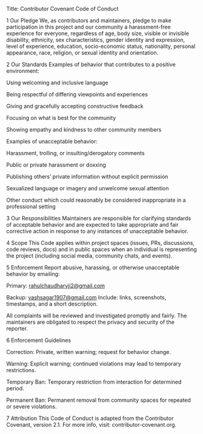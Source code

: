 Title: Contributor Covenant Code of Conduct 

1 Our Pledge
We, as contributors and maintainers, pledge to make participation in this project and our community a harassment-free experience for everyone, regardless of age, body size, visible or invisible disability, ethnicity, sex characteristics, gender identity and expression, level of experience, education, socio-economic status, nationality, personal appearance, race, religion, or sexual identity and orientation.

2 Our Standards
Examples of behavior that contributes to a positive environment:

Using welcoming and inclusive language

Being respectful of differing viewpoints and experiences

Giving and gracefully accepting constructive feedback

Focusing on what is best for the community

Showing empathy and kindness to other community members

Examples of unacceptable behavior:

Harassment, trolling, or insulting/derogatory comments

Public or private harassment or doxxing

Publishing others’ private information without explicit permission

Sexualized language or imagery and unwelcome sexual attention

Other conduct which could reasonably be considered inappropriate in a professional setting

3 Our Responsibilities
Maintainers are responsible for clarifying standards of acceptable behavior and are expected to take appropriate and fair corrective action in response to any instances of unacceptable behavior.

4 Scope
This Code applies within project spaces (issues, PRs, discussions, code reviews, docs) and in public spaces when an individual is representing the project (including social media, community chats, and events).

5 Enforcement
Report abusive, harassing, or otherwise unacceptable behavior by emailing:

Primary: rahulchaudharyji2@gmail.com

Backup: yashsagar1907@gmail.com
Include: links, screenshots, timestamps, and a short description.

All complaints will be reviewed and investigated promptly and fairly. The maintainers are obligated to respect the privacy and security of the reporter.

6 Enforcement Guidelines

Correction: Private, written warning; request for behavior change.

Warning: Explicit warning; continued violations may lead to temporary restrictions.

Temporary Ban: Temporary restriction from interaction for determined period.

Permanent Ban: Permanent removal from community spaces for repeated or severe violations.

7 Attribution
This Code of Conduct is adapted from the Contributor Covenant, version 2.1.
For more info, visit: contributor-covenant.org.
